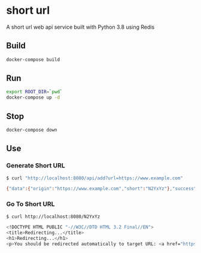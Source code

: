 # short url

A short url web api service built with Python 3.8 using Redis

## Build

```bash
docker-compose build
```

## Run

```bash
export ROOT_DIR=`pwd`
docker-compose up -d
```

## Stop

```bash
docker-compose down
```

## Use

### Generate Short URL

```bash
$ curl "http://localhost:8080/api/add?url=https://www.example.com"

{"data":{"origin":"https://www.example.com","short":"N2YxYz"},"success":true}
```

### Go To Short URL

```bash
$ curl http://localhost:8080/N2YxYz

<!DOCTYPE HTML PUBLIC "-//W3C//DTD HTML 3.2 Final//EN">
<title>Redirecting...</title>
<h1>Redirecting...</h1>
<p>You should be redirected automatically to target URL: <a href="https://www.example.com">https://www.example.com</a>.  If not click the link.%
```
